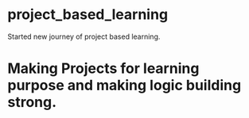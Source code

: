 # project_based_learning
Started new journey of project based learning.

# Making Projects for learning purpose and making logic building strong.
